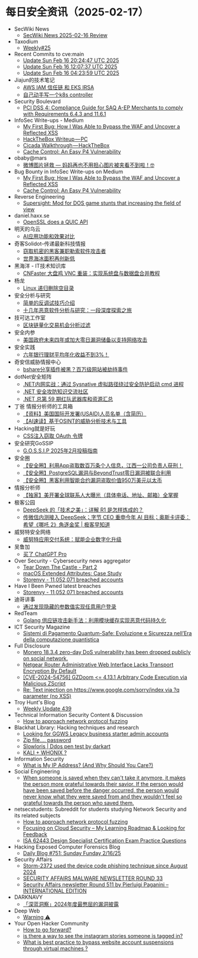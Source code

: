# 每日安全资讯（2025-02-17）

- SecWiki News
  - [SecWiki News 2025-02-16 Review](http://www.sec-wiki.com/?2025-02-16)
- Taxodium
  - [Weekly#25](https://taxodium.ink/25.html)
- Recent Commits to cve:main
  - [Update Sun Feb 16 20:24:47 UTC 2025](https://github.com/trickest/cve/commit/85c25c16a8aa5eca170882f564c21848e57174b8)
  - [Update Sun Feb 16 12:07:37 UTC 2025](https://github.com/trickest/cve/commit/8d696b6b5655db644b5ca98bb4a2196c2bc3682d)
  - [Update Sun Feb 16 04:23:59 UTC 2025](https://github.com/trickest/cve/commit/c89c3905a940cab0845976d5923f2010a32824a2)
- Jiajun的技术笔记
  - [AWS IAM 信任链 和 EKS IRSA](https://jiajunhuang.com/articles/2025_02_16-aws_iam.md.html)
  - [自己动手写一个k8s controller](https://jiajunhuang.com/articles/2025_02_16-k8s_controller.md.html)
- Security Boulevard
  - [PCI DSS 4: Compliance Guide for SAQ A-EP Merchants to comply with Requirements 6.4.3 and 11.6.1](https://securityboulevard.com/2025/02/pci-dss-4-compliance-guide-for-saq-a-ep-merchants-to-comply-with-requirements-6-4-3-and-11-6-1/)
- InfoSec Write-ups - Medium
  - [My First Bug: How I Was Able to Bypass the WAF and Uncover a Reflected XSS](https://infosecwriteups.com/my-first-bug-how-i-was-able-to-bypass-the-waf-and-uncover-a-reflected-xss-e0534b6f05e4?source=rss----7b722bfd1b8d---4)
  - [HackTheBox Writeup — PC](https://infosecwriteups.com/hackthebox-writeup-pc-1c0178023411?source=rss----7b722bfd1b8d---4)
  - [Cicada Walkthrough — HackTheBox](https://infosecwriteups.com/cicada-walkthrough-hackthebox-a78ff36f869d?source=rss----7b722bfd1b8d---4)
  - [Cache Control: An Easy P4 Vulnerability](https://infosecwriteups.com/cache-control-an-easy-p4-vulnerability-746138597d10?source=rss----7b722bfd1b8d---4)
- obaby@mars
  - [微博图片拯救 — 妈妈再也不用担心图片被夹看不到啦！🤓](https://h4ck.org.cn/2025/02/19296)
- Bug Bounty in InfoSec Write-ups on Medium
  - [My First Bug: How I Was Able to Bypass the WAF and Uncover a Reflected XSS](https://infosecwriteups.com/my-first-bug-how-i-was-able-to-bypass-the-waf-and-uncover-a-reflected-xss-e0534b6f05e4?source=rss----7b722bfd1b8d--bug_bounty)
  - [Cache Control: An Easy P4 Vulnerability](https://infosecwriteups.com/cache-control-an-easy-p4-vulnerability-746138597d10?source=rss----7b722bfd1b8d--bug_bounty)
- Reverse Engineering
  - [Supersight: Mod for DOS game stunts that increasing the field of view](https://www.reddit.com/r/ReverseEngineering/comments/1iqom9x/supersight_mod_for_dos_game_stunts_that/)
- daniel.haxx.se
  - [OpenSSL does a QUIC API](https://daniel.haxx.se/blog/2025/02/16/openssl-does-a-quic-api/)
- 明天的乌云
  - [AI应用功能和效果对比](https://blog.xlab.app/p/274d272e/)
- 奇客Solidot–传递最新科技情报
  - [窃取机密的黑客兼职勒索软件攻击者](https://www.solidot.org/story?sid=80569)
  - [世界海冰面积再创新低](https://www.solidot.org/story?sid=80568)
- 黑海洋 - IT技术知识库
  - [CNFaster 大盘鸡 VNC 重装：实现系统盘与数据盘合并教程](https://blog.upx8.com/4692)
- 杨龙
  - [Linux 递归删除空目录](https://www.yanglong.pro/linux-%e9%80%92%e5%bd%92%e5%88%a0%e9%99%a4%e7%a9%ba%e7%9b%ae%e5%bd%95/)
- 安全分析与研究
  - [简单的反调试技巧介绍](https://mp.weixin.qq.com/s?__biz=MzA4ODEyODA3MQ==&mid=2247490541&idx=1&sn=c69072f45da7f28ba4f9d3b1d36842f0&chksm=902fb4c5a7583dd31ea009e16ee6710d06ecf16bfb37fcdcf43a474442179e1d7f615a89a8c1&scene=58&subscene=0#rd)
  - [十几年恶意软件分析与研究：一段深度探索之旅](https://mp.weixin.qq.com/s?__biz=MzA4ODEyODA3MQ==&mid=2247490541&idx=2&sn=42560e0a96a80c273cf062969c696571&chksm=902fb4c5a7583dd3f2a878caebcfc8a808ed861ad2dfb9073a8a6472440264f30c80d1def289&scene=58&subscene=0#rd)
- 技可达工作室
  - [区块链量化交易机会分析过滤](https://mp.weixin.qq.com/s?__biz=MzU3NDY1NTYyOQ==&mid=2247486043&idx=1&sn=33e5790cb7cd1f86d257f42dc8247f6f&chksm=fd2e57b9ca59deaf907c0bab336929a7bb03540db0bb0bb1e418acbe9c9c329376d7ef205229&scene=58&subscene=0#rd)
- 安全内参
  - [美国政府未来四年或加大零日漏洞储备以支持网络攻击](https://mp.weixin.qq.com/s?__biz=MzI4NDY2MDMwMw==&mid=2247513743&idx=1&sn=bbb290f45690884b2d92cb3ec0bf760f&chksm=ebfaf1afdc8d78b92f3fb8b13ebc111cdad67d8be35c9a874ee997f4c9d499be3a46bd60a3bd&scene=58&subscene=0#rd)
- 安全实践
  - [六年银行理财平均年化收益不到3%！](https://mp.weixin.qq.com/s?__biz=MzI5NzAzMDg0NA==&mid=2650698001&idx=1&sn=6f891cca7d833478db0f9a6bc6494ef8&chksm=f4b194c2c3c61dd4ca2c67688fe04137b61a34273a9603acf16e3d3e413dedc80deda33d7814&scene=58&subscene=0#rd)
- 奇安信威胁情报中心
  - [bshare分享插件被黑？百万级网站被劫持事件](https://mp.weixin.qq.com/s?__biz=MzI2MDc2MDA4OA==&mid=2247513994&idx=1&sn=215f43f75089a70e967562ff9cb233a4&chksm=ea6640fddd11c9ebd873c8a5113d9d372006161766f94d417d689c768426fd3279b6b7e9d971&scene=58&subscene=0#rd)
- dotNet安全矩阵
  - [.NET内网实战：通过 Sysnative 虚拟路径绕过安全防护启动 cmd 进程](https://mp.weixin.qq.com/s?__biz=MzUyOTc3NTQ5MA==&mid=2247498942&idx=1&sn=f779ffbc30c49d88a3c6ccbe1625fc2b&chksm=fa595253cd2edb45abcc79144dbc8873e212c8db66e39c12c95e93ef856f808ebdeb74e1589c&scene=58&subscene=0#rd)
  - [.NET 安全攻防知识交流社区](https://mp.weixin.qq.com/s?__biz=MzUyOTc3NTQ5MA==&mid=2247498942&idx=2&sn=bccc4e2902cdd8f7049b39cf64bca881&chksm=fa595253cd2edb45a158c014c7f38486df71abe0bb08d9d3a687bf43101450eb4607425618ec&scene=58&subscene=0#rd)
  - [.NET 总第 59 期红队武器库和资源汇总](https://mp.weixin.qq.com/s?__biz=MzUyOTc3NTQ5MA==&mid=2247498942&idx=3&sn=30453eabb7ccc7e94c290a7af873cdd0&chksm=fa595253cd2edb457742822877558f3d2fbba7883f09430f588b2c4b4add35f94ee8e3ba6a16&scene=58&subscene=0#rd)
- 丁爸 情报分析师的工具箱
  - [【资料】美国国际开发署(USAID)人员名单（含简历）](https://mp.weixin.qq.com/s?__biz=MzI2MTE0NTE3Mw==&mid=2651149077&idx=1&sn=a5f9da8112d5424f2e1adc503de35956&chksm=f1af242fc6d8ad39d6fdede8d3edafc6ede9bea8abcf0da83be750b6d1eae1957605e8d9298e&scene=58&subscene=0#rd)
  - [【AI速读】基于OSINT的威胁分析技术与工具](https://mp.weixin.qq.com/s?__biz=MzI2MTE0NTE3Mw==&mid=2651149077&idx=2&sn=1062004a0a5000e437cd2e67e74fe0c1&chksm=f1af242fc6d8ad39753fcbdbbc13d1fc441c67267a6097675ab647a64060317a045fd3ed22a8&scene=58&subscene=0#rd)
- Hacking就是好玩
  - [CSS注入窃取 OAuth 令牌](https://mp.weixin.qq.com/s?__biz=MzU2NzcwNTY3Mg==&mid=2247485259&idx=1&sn=cc67d3e812d30931d55cee5328b1d66a&chksm=fc986e6ccbefe77aa1b5b2c98a56ddebea7a321884e9cd91443e7c31a542a12e2a75b6eec628&scene=58&subscene=0#rd)
- 安全研究GoSSIP
  - [G.O.S.S.I.P 2025年2月投稿指南](https://mp.weixin.qq.com/s?__biz=Mzg5ODUxMzg0Ng==&mid=2247499746&idx=2&sn=ae0c97fc6cff87a6895f40575b1c7d22&chksm=c063d13bf714582dedec389455688cea1378c4842f991ed3e80777eb45aeb6819552b218f650&scene=58&subscene=0#rd)
- 安全圈
  - [【安全圈】利用App盗取数百万条个人信息，江西一公司负责人获刑！](https://mp.weixin.qq.com/s?__biz=MzIzMzE4NDU1OQ==&mid=2652067846&idx=1&sn=21a4530ad00ec5af97103e9590e7dce0&chksm=f36e7446c419fd505740a7be24003423b4095bfe7d748e446ca292058be28d21349a41e3e8ba&scene=58&subscene=0#rd)
  - [【安全圈】PostgreSQL漏洞与BeyondTrust零日漏洞被联合利用](https://mp.weixin.qq.com/s?__biz=MzIzMzE4NDU1OQ==&mid=2652067846&idx=2&sn=cd94ea7cada0daf8d439805d2653a055&chksm=f36e7446c419fd50cde0d3757dc46b33e360ae50088fab68c8f1bf59a63968103fa017346904&scene=58&subscene=0#rd)
  - [【安全圈】黑客利用智能合约漏洞盗取价值950万美元以太币](https://mp.weixin.qq.com/s?__biz=MzIzMzE4NDU1OQ==&mid=2652067846&idx=3&sn=4a1a9e96de810a8e68ea6951a76de7f0&chksm=f36e7446c419fd504982da27ae887c04989ac69ea58bb83a114c6f744af86431bbbc9d786afe&scene=58&subscene=0#rd)
- 情报分析师
  - [【独家】美开署全球联系人大曝光（具体电话、地址、邮箱）全掌握](https://mp.weixin.qq.com/s?__biz=MzA3Mjc1MTkwOA==&mid=2650559728&idx=1&sn=297d1f16c389ccd5f7f659e9931d0e75&chksm=87117abbb066f3ad4c972c0723e61e48f7d65330bc68fa31345dc347736c6d9a2d6cf17352c6&scene=58&subscene=0#rd)
- 极客公园
  - [DeepSeek 的「技术之美」：详解 R1 是怎样炼成的？](https://mp.weixin.qq.com/s?__biz=MTMwNDMwODQ0MQ==&mid=2653073814&idx=1&sn=af59676d398794d2c0bae42aa2c44cc7&chksm=7e57cc2049204536673a70b6bd8996ed91e12c27ba6b68594d4feb72aebbb4726daed8b70759&scene=58&subscene=0#rd)
  - [传微信内测接入 DeepSeek；字节 CEO 重申今年 AI 目标；奥斯卡评委：希望《哪吒 2》角逐金奖 | 极客早知道](https://mp.weixin.qq.com/s?__biz=MTMwNDMwODQ0MQ==&mid=2653073857&idx=1&sn=46a192d6e11f6e6faca52858a349e07e&chksm=7e57cc77492045610add6330b33aa9a46c0b640bde84bdfa1c91ba1230e10e0ef99f6bc5863c&scene=58&subscene=0#rd)
- 威努特安全网络
  - [威努特应用交付系统：赋能企业数字化升级](https://mp.weixin.qq.com/s?__biz=MzAwNTgyODU3NQ==&mid=2651131142&idx=1&sn=e6314964292db1e72adb331e2d97c475&chksm=80e717b6b7909ea01f0d5127814e55c49bacfe378bb79144e8834231e514f21de62e47463273&scene=58&subscene=0#rd)
- 吴鲁加
  - [买了 ChatGPT Pro](https://mp.weixin.qq.com/s?__biz=Mzg5NDY4ODM1MA==&mid=2247485191&idx=1&sn=4c4f64fae2997f3098f77fe77af25b59&chksm=c01a8a36f76d0320859f9c7c8b991923850a5f6afb77e98a25889e2888e39b34a32f6ef06a53&scene=58&subscene=0#rd)
- Over Security - Cybersecurity news aggregator
  - [Tear Down The Castle - Part 2](https://dfir.ch/posts/tear_down_castle_part_two/)
  - [macOS Extended Attributes: Case Study](https://dfir.ch/posts/macos_extended_attributes/)
  - [Storenvy - 11,052,071 breached accounts](https://haveibeenpwned.com/PwnedWebsites#Storenvy)
- Have I Been Pwned latest breaches
  - [Storenvy - 11,052,071 breached accounts](https://haveibeenpwned.com/PwnedWebsites#Storenvy)
- 迪哥讲事
  - [通过发现隐藏的参数值实现任意用户登录](https://mp.weixin.qq.com/s?__biz=MzIzMTIzNTM0MA==&mid=2247497100&idx=1&sn=4cbb22f5bf940a02f2c8517e0b886d22&chksm=e8a5ffefdfd276f9063160c84682dc4572ad169a402c560d84612747514cccb6f08ea574fbf6&scene=58&subscene=0#rd)
- RedTeam
  - [Golang 供应链攻击新手法：利用模块缓存实现恶意代码持久化](https://mp.weixin.qq.com/s?__biz=Mzg5NjAxNjc5OQ==&mid=2247484131&idx=1&sn=771c685b0d7260403c831578aed71c7b&chksm=c006ca13f77143059b30d30d7de1a6e54b0875c477e5831fd6327041ece3e757d4e5ce36fe95&scene=58&subscene=0#rd)
- ICT Security Magazine
  - [Sistemi di Pagamento Quantum-Safe: Evoluzione e Sicurezza nell’Era della computazione quantistica](https://www.ictsecuritymagazine.com/articoli/sistemi-di-pagamento/)
- Full Disclosure
  - [Monero 18.3.4 zero-day DoS vulnerability has been dropped	publicly on social network.](https://seclists.org/fulldisclosure/2025/Feb/13)
  - [Netgear Router Administrative Web Interface Lacks Transport Encryption By Default](https://seclists.org/fulldisclosure/2025/Feb/12)
  - [[CVE-2024-54756] GZDoom <= 4.13.1 Arbitrary Code Execution via	Malicious ZScript](https://seclists.org/fulldisclosure/2025/Feb/11)
  - [Re: Text injection on https://www.google.com/sorry/index via ?q parameter (no XSS)](https://seclists.org/fulldisclosure/2025/Feb/10)
- Troy Hunt's Blog
  - [Weekly Update 439](https://www.troyhunt.com/weekly-update-439/)
- Technical Information Security Content & Discussion
  - [How to approach network protocol fuzzing](https://www.reddit.com/r/netsec/comments/1iqycw1/how_to_approach_network_protocol_fuzzing/)
- Blackhat Library: Hacking techniques and research
  - [Looking for GGWS Legacy business starter admin accounts](https://www.reddit.com/r/blackhat/comments/1iqtf2w/looking_for_ggws_legacy_business_starter_admin/)
  - [Zip file.... password](https://www.reddit.com/r/blackhat/comments/1iqwm75/zip_file_password/)
  - [Slowloris | Ddos pen test by darkart](https://www.reddit.com/r/blackhat/comments/1iqw8mf/slowloris_ddos_pen_test_by_darkart/)
  - [KALI + WHONIX ?](https://www.reddit.com/r/blackhat/comments/1iqs27l/kali_whonix/)
- Information Security
  - [What is My IP Address? (And Why Should You Care?)](https://www.reddit.com/r/Information_Security/comments/1iqs3pf/what_is_my_ip_address_and_why_should_you_care/)
- Social Engineering
  - [When someone is saved when they can't take it anymore, it makes the person more grateful towards their savior. If the person would have been saved before the danger occurred, the person would never know what they were saved from and they wouldn't feel so grateful towards the person who saved them.](https://www.reddit.com/r/SocialEngineering/comments/1iqq532/when_someone_is_saved_when_they_cant_take_it/)
- netsecstudents: Subreddit for students studying Network Security and its related subjects
  - [How to approach network protocol fuzzing](https://www.reddit.com/r/netsecstudents/comments/1iqyjea/how_to_approach_network_protocol_fuzzing/)
  - [Focusing on Cloud Security – My Learning Roadmap & Looking for Feedback](https://www.reddit.com/r/netsecstudents/comments/1iqvir4/focusing_on_cloud_security_my_learning_roadmap/)
  - [ISA 62443 Design Specialist Certification Exam Practice Questions](https://www.reddit.com/r/netsecstudents/comments/1iqhqrw/isa_62443_design_specialist_certification_exam/)
- Hacking Exposed Computer Forensics Blog
  - [Daily Blog #751: Sunday Funday 2/16/25](https://www.hecfblog.com/2025/02/daily-blog-751-sunday-funday-21625.html)
- Security Affairs
  - [Storm-2372 used the device code phishing technique since August 2024](https://securityaffairs.com/174270/apt/storm-2372-used-device-code-phishing-technique.html)
  - [SECURITY AFFAIRS MALWARE NEWSLETTER ROUND 33](https://securityaffairs.com/174262/malware/security-affairs-malware-newsletter-round-33.html)
  - [Security Affairs newsletter Round 511 by Pierluigi Paganini – INTERNATIONAL EDITION](https://securityaffairs.com/174255/security/security-affairs-newsletter-round-511-by-pierluigi-paganini-international-edition.html)
- DARKNAVY
  - [「深蓝洞察」2024年度最憋屈的漏洞披露](https://mp.weixin.qq.com/s?__biz=MzkyMjM5MTk3NQ==&mid=2247487151&idx=1&sn=6437eeee03cd6a0c9213f5e797660259&chksm=c1f44a67f683c371aaaf437521f445b7dd0eba5ee90307695745c9edfa0ac424789b37c0091b&scene=58&subscene=0#rd)
- Deep Web
  - [Warning ⚠️](https://www.reddit.com/r/deepweb/comments/1iqu20r/warning/)
- Your Open Hacker Community
  - [How to go forward?](https://www.reddit.com/r/HowToHack/comments/1iqijm7/how_to_go_forward/)
  - [is there a way to see the instagram stories someone is tagged in?](https://www.reddit.com/r/HowToHack/comments/1ir21bq/is_there_a_way_to_see_the_instagram_stories/)
  - [What is best practice to bypass website account suspensions through virtual machines ?](https://www.reddit.com/r/HowToHack/comments/1iqfyti/what_is_best_practice_to_bypass_website_account/)
